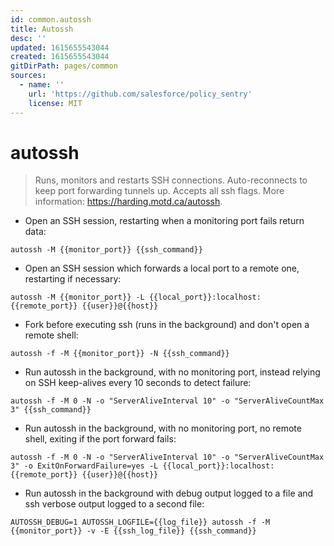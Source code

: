 ```yaml
---
id: common.autossh
title: Autossh
desc: ''
updated: 1615655543044
created: 1615655543044
gitDirPath: pages/common
sources:
  - name: ''
    url: 'https://github.com/salesforce/policy_sentry'
    license: MIT
---
```

# autossh

> Runs, monitors and restarts SSH connections.
> Auto-reconnects to keep port forwarding tunnels up. Accepts all ssh flags.
> More information: <https://harding.motd.ca/autossh>.

- Open an SSH session, restarting when a monitoring port fails return data:

`autossh -M {{monitor_port}} {{ssh_command}}`

- Open an SSH session which forwards a local port to a remote one, restarting if necessary:

`autossh -M {{monitor_port}} -L {{local_port}}:localhost:{{remote_port}} {{user}}@{{host}}`

- Fork before executing ssh (runs in the background) and don't open a remote shell:

`autossh -f -M {{monitor_port}} -N {{ssh_command}}`

- Run autossh in the background, with no monitoring port, instead relying on SSH keep-alives every 10 seconds to detect failure:

`autossh -f -M 0 -N -o "ServerAliveInterval 10" -o "ServerAliveCountMax 3" {{ssh_command}}`

- Run autossh in the background, with no monitoring port, no remote shell, exiting if the port forward fails:

`autossh -f -M 0 -N -o "ServerAliveInterval 10" -o "ServerAliveCountMax 3" -o ExitOnForwardFailure=yes -L {{local_port}}:localhost:{{remote_port}} {{user}}@{{host}}`

- Run autossh in the background with debug output logged to a file and ssh verbose output logged to a second file:

`AUTOSSH_DEBUG=1 AUTOSSH_LOGFILE={{log_file}} autossh -f -M {{monitor_port}} -v -E {{ssh_log_file}} {{ssh_command}}`

